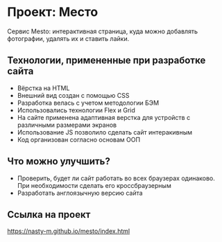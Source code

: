 # Проект: Место
Сервис Mesto: интерактивная страница, куда можно добавлять фотографии, удалять их и ставить лайки.

## Технологии, примененные при разработке сайта
* Вёрстка на HTML
* Внешний вид создан с помощью CSS
* Разработка велась с учетом методологии БЭМ
* Использовались технологии Flex и Grid
* На сайте применена адаптивная верстка для устройств с различными размерами экранов
* Использование JS позволило сделать сайт интеракивным
* Код организован согласно основам ООП

## Что можно улучшить?
* Проверить, будет ли сайт работать во всех браузерах одинаково. При необходимости сделать его кроссбраузерным
* Разработать англоязычную версию сайта

## Ссылка на проект
https://nasty-m.github.io/mesto/index.html
